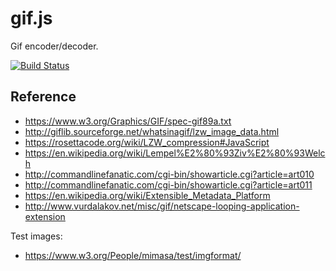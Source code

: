 # gif.js

Gif encoder/decoder.

[![Build Status](https://travis-ci.org/potomak/gif.js.svg?branch=master)](https://travis-ci.org/potomak/gif.js)

## Reference

* https://www.w3.org/Graphics/GIF/spec-gif89a.txt
* http://giflib.sourceforge.net/whatsinagif/lzw_image_data.html
* https://rosettacode.org/wiki/LZW_compression#JavaScript
* https://en.wikipedia.org/wiki/Lempel%E2%80%93Ziv%E2%80%93Welch
* http://commandlinefanatic.com/cgi-bin/showarticle.cgi?article=art010
* http://commandlinefanatic.com/cgi-bin/showarticle.cgi?article=art011
* https://en.wikipedia.org/wiki/Extensible_Metadata_Platform
* http://www.vurdalakov.net/misc/gif/netscape-looping-application-extension

Test images:

* https://www.w3.org/People/mimasa/test/imgformat/
